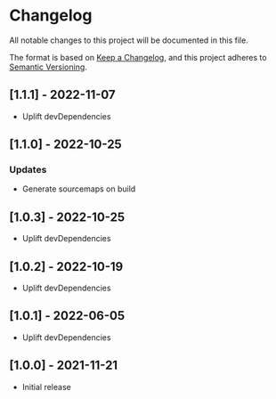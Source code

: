 # Changelog

All notable changes to this project will be documented in this file.

The format is based on [Keep a Changelog](https://keepachangelog.com/en/1.0.0/),
and this project adheres to [Semantic Versioning](https://semver.org/spec/v2.0.0.html).

## [1.1.1] - 2022-11-07

- Uplift devDependencies

## [1.1.0] - 2022-10-25

### Updates
- Generate sourcemaps on build

## [1.0.3] - 2022-10-25

- Uplift devDependencies

## [1.0.2] - 2022-10-19

- Uplift devDependencies

## [1.0.1] - 2022-06-05

- Uplift devDependencies

## [1.0.0] - 2021-11-21

- Initial release
